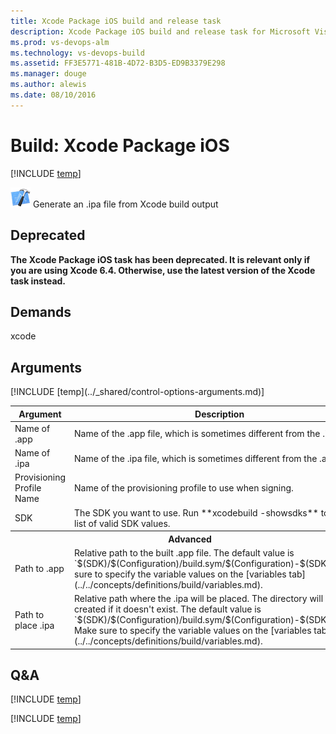 ```yaml
---
title: Xcode Package iOS build and release task
description: Xcode Package iOS build and release task for Microsoft Visual Studio Team Services (VSTS) and Microsoft Team Foundation Server (TFS)
ms.prod: vs-devops-alm
ms.technology: vs-devops-build
ms.assetid: FF3E5771-481B-4D72-B3D5-ED9B3379E298
ms.manager: douge
ms.author: alewis
ms.date: 08/10/2016
---
```


# Build: Xcode Package iOS

[!INCLUDE [temp](../../_shared/version-tfs-2015-rtm.md)]

![](_img/xcode-package-ios.png) Generate an .ipa file from Xcode build output

## Deprecated
**The Xcode Package iOS task has been deprecated.
It is relevant only if you are using Xcode 6.4.
Otherwise, use the latest version of the Xcode task instead.**

## Demands

xcode

## Arguments

<table>
<thead>
<tr>
<th>Argument</th>
<th>Description</th>
</tr>
</thead>
<tr>
<td>Name of .app</td>
<td>
Name of the .app file, which is sometimes different from the .ipa file.
</td>
</tr>
<tr>
<td>Name of .ipa</td>
<td>
Name of the .ipa file, which is sometimes different from the .app file.
</td>
</tr>
<tr>
<td>Provisioning Profile Name</td>
<td>
Name of the provisioning profile to use when signing.
</td>
</tr>
<tr>
<td>SDK</td>
<td>
The SDK you want to use.  Run **xcodebuild -showsdks** to see a list of valid SDK values.
</td>
</tr>
<tr>
<th style="text-align: center" colspan="2">Advanced</th>
</tr>
<tr>
<td>Path to .app</td>
<td>
Relative path to the built .app file.
The default value is `$(SDK)/$(Configuration)/build.sym/$(Configuration)-$(SDK)`.
Make sure to specify the variable values on the [variables tab](../../concepts/definitions/build/variables.md).
</td>
</tr>
<tr>
<td>Path to place .ipa</td>
<td>
Relative path where the .ipa will be placed. The directory will be created if it doesn't exist.
The default value is `$(SDK)/$(Configuration)/build.sym/$(Configuration)-$(SDK)/output`.
Make sure to specify the variable values on the [variables tab](../../concepts/definitions/build/variables.md).
</td>
</tr>
[!INCLUDE [temp](../_shared/control-options-arguments.md)]
</table>


## Q&A
<!-- BEGINSECTION class="md-qanda" -->

[!INCLUDE [temp](../../_shared/qa-agents.md)]

[!INCLUDE [temp](../../_shared/qa-versions.md)]

<!-- ENDSECTION -->
